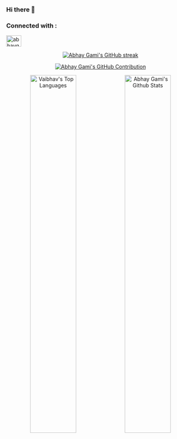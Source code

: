 ### Hi there 👋

<!--
**abhaygami/abhaygami** is a ✨ _special_ ✨ repository because its `README.md` (this file) appears on your GitHub profile.

Here are some ideas to get you started:

- 🔭 I’m currently working on ...
- 🌱 I’m currently learning ...
- 👯 I’m looking to collaborate on ...
- 🤔 I’m looking for help with ...
- 💬 Ask me about ...
- 📫 How to reach me: ...
- 😄 Pronouns: ...
- ⚡ Fun fact: ...
-->


<h3 align="left">Connected with :</h3>
<p align="left">
<a href="https://instagram.com/abhaygamii" target="blank"><img align="center" src="https://raw.githubusercontent.com/rahuldkjain/github-profile-readme-generator/master/src/images/icons/Social/instagram.svg" alt="abhaygami" height="30" width="40" /></a>
</p>
<p align="center">
  <a href="https://github.com/abhaygami">
    <img src="https://github-readme-streak-stats.herokuapp.com/?user=abhaygami&theme=radical&border=7F3FBF&background=0D1117" alt="Abhay Gami's GitHub streak"/>
  </a>
</p>
<p align="center">
  <a href="https://github.com/abhaygami">
    <img src="https://github-profile-summary-cards.vercel.app/api/cards/profile-details?username=abhaygami&theme=radical" alt="Abhay Gami's GitHub Contribution"/>
  </a>
</p>
<p align = "center">
<a href="https://github.com/abhaygami"><img alt="Vaibhav's Top Languages" src="https://denvercoder1-github-readme-stats.vercel.app/api/top-langs/?username=abhaygami&langs_count=8&layout=compact&theme=react&border_color=7F3FBF&bg_color=0D1117&title_color=F85D7F&icon_color=F8D866" width="49.5%"/></a>
 <a href="https://github.com/abhaygami"><img alt="Abhay Gami's Github Stats" src="https://denvercoder1-github-readme-stats.vercel.app/api?username=abhaygami&show_icons=true&count_private=true&theme=react&border_color=7F3FBF&bg_color=0D1117&title_color=F85D7F&icon_color=F8D866" width="49.5%"/></a>
  <br/>
</p>
